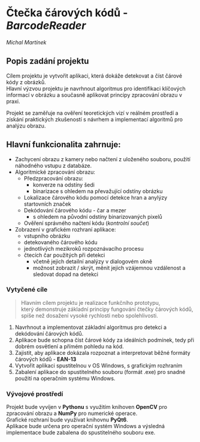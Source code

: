 # Čtečka čárových kódů - _BarcodeReader_
*Michal Martínek*

## **Popis zadání projektu**
Cílem projektu je vytvořit aplikaci, která dokáže detekovat a číst čárové kódy z obrázků.  
Hlavní výzvou projektu je navrhnout algoritmus pro identifikaci klíčových informací v obrázku a současně aplikovat principy zpracování obrazu v praxi.  

Projekt se zaměřuje na ověření teoretických vizí v reálném prostředí a získání praktických zkušeností s návrhem a implementací algoritmů pro analýzu obrazu.  

## Hlavní funkcionalita zahrnuje:
* Zachycení obrazu z kamery nebo načtení z uloženého souboru, použití náhodného vstupu z databáze.
* Algoritmické zpracování obrazu:
	* Předzpracování obrazu:
		* konverze na odstíny šedi
		* binarizace s ohledem na převažující odstíny obrázku
	* Lokalizace čárového kódu pomocí detekce hran a anylýzy startovních značek
	* Dekódování čárového kódu - čar a mezer
		- s ohledem na původní odstíny binarizovaných pixelů
	* Ověření správného načtení kódu (_kontrolní součet_)
* Zobrazení v grafickém rozhraní aplikace:
	* vstupního obrázku
	* detekovaného čárového kódu
	* jednotlivých mezikroků rozpoznávacího procesu
	* čtecích čar použitých při detekci
		- včetně jejich detailní analýzy v dialogovém okně
		- možnost zobrazit / skrýt, měnit jejich vzájemnou vzdálenost a sledovat dopad na detekci


### **Vytyčené cíle**  
> Hlavním cílem projektu je realizace funkčního prototypu,  
> který demonstruje základní principy fungování čtečky čárových kódů,  
> spíše než dosažení vysoké rychlosti nebo spolehlivosti.

1. Navrhnout a implementovat základní algoritmus pro detekci a dekódování čárových kódů.  
1. Aplikace bude schopna číst čárové kódy za ideálních podmínek, tedy při dobrém osvětlení a přímém pohledu na kód.  
2. Zajistit, aby aplikace dokázala rozpoznat a interpretovat běžné formáty čárových kódů - **EAN-13**  
1. Vytvořit aplikaci spustitelnou v OS Windows, s grafickým rozhraním
3. Zabalení aplikace do spustitelného souboru (formát .exe) pro snadné použití na operačním systému Windows.  


### **Vývojové prostředí**  
Projekt bude vyvíjen v **Pythonu** s využitím knihoven **OpenCV** pro zpracování obrazu a **NumPy** pro numerické operace.  
Grafické rozhraní bude využívat knihovnu **PyQt6**.  
Aplikace bude určena pro operační systém Windows a výsledná implementace bude zabalena do spustitelného souboru exe.  

